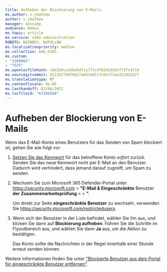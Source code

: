 ```yaml
---
title: Aufheben der Blockierung von E-Mails
ms.author: v-jmathew
author: v-jmathew
manager: dansimp
audience: Admin
ms.topic: article
ms.service: o365-administration
ROBOTS: NOINDEX, NOFOLLOW
ms.localizationpriority: medium
ms.collection: Adm_O365
ms.custom:
- "3100002"
- "7525"
ms.openlocfilehash: c8e2b9ca1bba5df1a771cd70291d3dcf73fc4719
ms.sourcegitcommit: d11262728f0617a843a0117cb5172aa322022b27
ms.translationtype: MT
ms.contentlocale: de-DE
ms.lasthandoff: 03/08/2022
ms.locfileid: "63194504"
---
```

# <a name="unblock-email"></a>Aufheben der Blockierung von E-Mails

Wenn das E-Mail-Konto eines Benutzers für das Senden von Spam blockiert ist, gehen Sie wie folgt vor:

1. [Setzen Sie das Kennwort](https://docs.microsoft.com/microsoft-365/admin/add-users/reset-passwords) für das betroffene Konto *sofort* zurück. Senden Sie das neue Kennwort nicht per E-Mail an den Benutzer. Dadurch wird verhindert, dass jemand darauf zugreift, um Spam zu senden.

2. Wechseln Sie zum Microsoft 365 Defender-Portal unter <https://security.microsoft.com> \> **"E-Mail & Eingeschränkte** Benutzer **der Zusammenarbeitsprüfung** \> \> **"**.

   Um direkt zur Seite **eingeschränkte Benutzer** zu wechseln, verwenden Sie <https://security.microsoft.com/restrictedusers>.

3. Wenn sich der Benutzer in der Liste befindet, wählen Sie ihn aus, und klicken Sie dann auf **Blockierung aufheben**. Führen Sie die Schritte im Flyoutbereich aus, und wählen Sie dann **Ja** aus, um die Aktion zu bestätigen.

   Das Konto sollte die Nachrichten in der Regel innerhalb einer Stunde erneut senden können.

Weitere Informationen finden Sie unter ["Blockierte Benutzer aus dem Portal für eingeschränkte Benutzer entfernen"](https://docs.microsoft.com/microsoft-365/security/office-365-security/removing-user-from-restricted-users-portal-after-spam).

